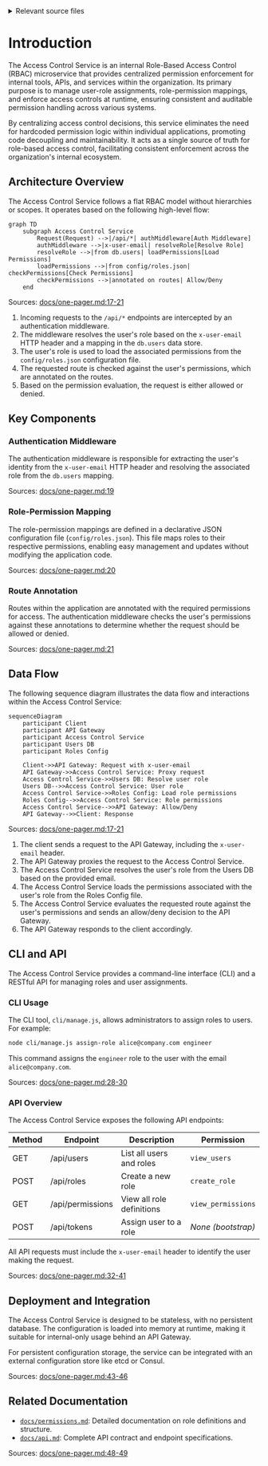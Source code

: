 <details>
<summary>Relevant source files</summary>

The following files were used as context for generating this wiki page:

- [README.md](https://github.com/agattani123/access-control-service/blob/main/README.md)
- [docs/one-pager.md](https://github.com/agattani123/access-control-service/blob/main/docs/one-pager.md)
</details>

# Introduction

The Access Control Service is an internal Role-Based Access Control (RBAC) microservice that provides centralized permission enforcement for internal tools, APIs, and services within the organization. Its primary purpose is to manage user-role assignments, role-permission mappings, and enforce access controls at runtime, ensuring consistent and auditable permission handling across various systems.

By centralizing access control decisions, this service eliminates the need for hardcoded permission logic within individual applications, promoting code decoupling and maintainability. It acts as a single source of truth for role-based access control, facilitating consistent enforcement across the organization's internal ecosystem.

## Architecture Overview

The Access Control Service follows a flat RBAC model without hierarchies or scopes. It operates based on the following high-level flow:

```mermaid
graph TD
    subgraph Access Control Service
        Request(Request) -->|/api/*| authMiddleware[Auth Middleware]
        authMiddleware -->|x-user-email| resolveRole[Resolve Role]
        resolveRole -->|from db.users| loadPermissions[Load Permissions]
        loadPermissions -->|from config/roles.json| checkPermissions[Check Permissions]
        checkPermissions -->|annotated on routes| Allow/Deny
    end
```

Sources: [docs/one-pager.md:17-21]()

1. Incoming requests to the `/api/*` endpoints are intercepted by an authentication middleware.
2. The middleware resolves the user's role based on the `x-user-email` HTTP header and a mapping in the `db.users` data store.
3. The user's role is used to load the associated permissions from the `config/roles.json` configuration file.
4. The requested route is checked against the user's permissions, which are annotated on the routes.
5. Based on the permission evaluation, the request is either allowed or denied.

## Key Components

### Authentication Middleware

The authentication middleware is responsible for extracting the user's identity from the `x-user-email` HTTP header and resolving the associated role from the `db.users` mapping.

Sources: [docs/one-pager.md:19]()

### Role-Permission Mapping

The role-permission mappings are defined in a declarative JSON configuration file (`config/roles.json`). This file maps roles to their respective permissions, enabling easy management and updates without modifying the application code.

Sources: [docs/one-pager.md:20]()

### Route Annotation

Routes within the application are annotated with the required permissions for access. The authentication middleware checks the user's permissions against these annotations to determine whether the request should be allowed or denied.

Sources: [docs/one-pager.md:21]()

## Data Flow

The following sequence diagram illustrates the data flow and interactions within the Access Control Service:

```mermaid
sequenceDiagram
    participant Client
    participant API Gateway
    participant Access Control Service
    participant Users DB
    participant Roles Config

    Client->>API Gateway: Request with x-user-email
    API Gateway->>Access Control Service: Proxy request
    Access Control Service->>Users DB: Resolve user role
    Users DB-->>Access Control Service: User role
    Access Control Service->>Roles Config: Load role permissions
    Roles Config-->>Access Control Service: Role permissions
    Access Control Service-->>API Gateway: Allow/Deny
    API Gateway-->>Client: Response
```

Sources: [docs/one-pager.md:17-21]()

1. The client sends a request to the API Gateway, including the `x-user-email` header.
2. The API Gateway proxies the request to the Access Control Service.
3. The Access Control Service resolves the user's role from the Users DB based on the provided email.
4. The Access Control Service loads the permissions associated with the user's role from the Roles Config file.
5. The Access Control Service evaluates the requested route against the user's permissions and sends an allow/deny decision to the API Gateway.
6. The API Gateway responds to the client accordingly.

## CLI and API

The Access Control Service provides a command-line interface (CLI) and a RESTful API for managing roles and user assignments.

### CLI Usage

The CLI tool, `cli/manage.js`, allows administrators to assign roles to users. For example:

```bash
node cli/manage.js assign-role alice@company.com engineer
```

This command assigns the `engineer` role to the user with the email `alice@company.com`.

Sources: [docs/one-pager.md:28-30]()

### API Overview

The Access Control Service exposes the following API endpoints:

| Method | Endpoint         | Description                   | Permission         |
|--------|------------------|-------------------------------|--------------------|
| GET    | /api/users       | List all users and roles      | `view_users`       |
| POST   | /api/roles       | Create a new role             | `create_role`      |
| GET    | /api/permissions | View all role definitions     | `view_permissions` |
| POST   | /api/tokens      | Assign user to a role         | *None (bootstrap)* |

All API requests must include the `x-user-email` header to identify the user making the request.

Sources: [docs/one-pager.md:32-41]()

## Deployment and Integration

The Access Control Service is designed to be stateless, with no persistent database. The configuration is loaded into memory at runtime, making it suitable for internal-only usage behind an API Gateway.

For persistent configuration storage, the service can be integrated with an external configuration store like etcd or Consul.

Sources: [docs/one-pager.md:43-46]()

## Related Documentation

- [`docs/permissions.md`](docs/permissions.md): Detailed documentation on role definitions and structure.
- [`docs/api.md`](docs/api.md): Complete API contract and endpoint specifications.

Sources: [docs/one-pager.md:48-49]()